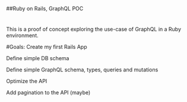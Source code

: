 ##Ruby on Rails, GraphQL POC

#

This is a proof of concept exploring the use-case of GraphQL in a Ruby environment.

#Goals:
Create my first Rails App

Define simple DB schema

Define simple GraphQL schema, types, queries and mutations

Optimize the API

Add pagination to the API (maybe)
